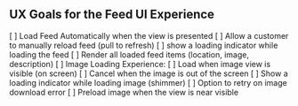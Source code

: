 ## UX Goals for the Feed UI Experience

[ ] Load Feed Automatically when the view is presented
[ ] Allow a customer to manually reload feed (pull to refresh)
[ ] show a loading indicator while loading the feed
[ ] Render all loaded feed items (location, image, description)
[ ] Image Loading Experience:
    [ ] Load when image view is visible (on screen)
    [ ] Cancel when the image is out of the screen
    [ ] Show a loading indicator while loading image (shimmer)
    [ ] Option to retry on image download error
    [ ] Preload image when the view is near visible
